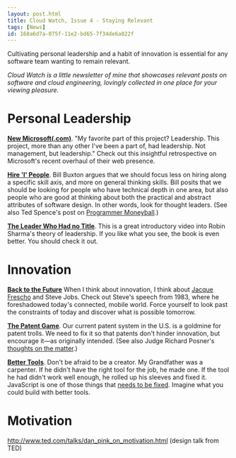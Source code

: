 ```yaml
---
layout: post.html
title: Cloud Watch, Issue 4 - Staying Relevant
tags: [News]
id: 168a6d7a-075f-11e2-bd65-7f34de6a022f
---
```


Cultivating personal leadership and a habit of innovation is essential for any software team wanting to remain relevant.

*Cloud Watch is a little newsletter of mine that showcases relevant posts on software and cloud engineering, lovingly collected in one place for your viewing pleasure.*

# Personal Leadership #

**[New Microsoft(.com)][new-msft]**. "My favorite part of this project? Leadership. This project, more than any other I've been a part of, had leadership. Not management, but leadership." Check out this insightful retrospective on Microsoft's recent overhaul of their web presence. 

**[Hire 'I' People][hire-i-people]**. Bill Buxton argues that we should focus less on hiring along a specific skill axis, and more on general thinking skills. Bill posits that we should be looking for people who have technical depth in one area, but also people who are good at thinking about both the practical and abstract attributes of software design. In other words, look for thought leaders. (See also Ted Spence's post on [Programmer Moneyball][moneyball].)

**[The Leader Who Had no Title][no-title]**. This is a great introductory video into Robin Sharma's theory of leadership. If you like what you see, the book is even better. You should check it out.

[new-msft]: http://rainypixels.com/words/the-story-of-the-new-microsoft-com/
[hire-i-people]: http://www.businessweek.com/innovate/content/jul2009/id20090713_332802.htm
[no-title]: http://www.youtube.com/watch?v=BA9Qu4-b-M0&feature=youtube_gdata
[moneyball]: http://www.altdevblogaday.com/2012/07/18/programmer-moneyball/

# Innovation #

**[Back to the Future][speech]** When I think about innovation, I think about [Jacque Frescho][venus] and Steve Jobs. Check out Steve's speech from 1983, where he foreshadowed today's connected, mobile world. Force yourself to look past the constraints of today and discover what is possible tomorrow.

**[The Patent Game][patents-1]**. Our current patent system in the U.S. is a goldmine for patent trolls. We need to fix it so that patents don't hinder innovation, but encourage it&mdash;as originally intended. (See also Judge Richard Posner's [thoughts on the matter][patents-2].)

**[Better Tools][typescript]**. Don't be afraid to be a creator. My Grandfather was a carpenter. If he didn't have the right tool for the job, he made one. If the tool he had didn't work well enough, he rolled up his sleeves and fixed it. JavaScript is one of those things that [needs to be fixed][typescript]. Imagine what you could build with better tools.

[venus]: http://www.thevenusproject.com/
[speech]: http://lifelibertytech.com/2012/10/02/the-lost-steve-jobs-speech-from-1983-foreshadowing-wireless-networking-the-ipad-and-the-app-store/
[patents-1]:http://arstechnica.com/tech-policy/2012/09/how-a-rogue-appeals-court-wrecked-the-patent-system/
[patents-2]:http://arstechnica.com/tech-policy/2012/10/judge-decries-excessive-copyright-and-software-patent-protections/
[typescript]: http://www.typescriptlang.org/

# Motivation #


http://www.ted.com/talks/dan_pink_on_motivation.html
(design talk from TED)
